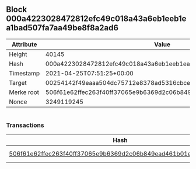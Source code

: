 ## Block 000a4223028472812efc49c018a43a6eb1eeb1ea1bad507fa7aa49be8f8a2ad6

Attribute | Value
--- | ---
Height | 40145
Hash | 000a4223028472812efc49c018a43a6eb1eeb1ea1bad507fa7aa49be8f8a2ad6
Timestamp | 2021-04-25T07:51:25+00:00
Target | 00254142f49eaaa504dc75712e8378ad5316cbcead634704b3734b6271167cc4
Merke root | 506f61e62ffec263f40ff37065e9b6369d2c06b849ead461b01ef26bf42f5064
Nonce | 3249119245

```

```

### Transactions

Hash | Amount
--- | ---
[506f61e62ffec263f40ff37065e9b6369d2c06b849ead461b01ef26bf42f5064](506f61e62ffec263f40ff37065e9b6369d2c06b849ead461b01ef26bf42f5064.md) | 10.00000000 SKEPTI 
